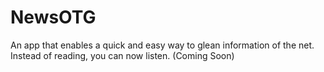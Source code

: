 # NewsOTG

An app that enables a quick and easy way to glean information of the net. Instead of reading, you can now listen. (Coming Soon)
